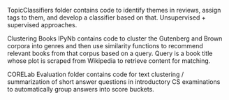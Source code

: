 TopicClassifiers folder contains code to identify themes in reviews, assign tags to them, and develop a classifier based on that. Unsupervised + supervised approaches.

Clustering Books IPyNb contains code to cluster the Gutenberg and Brown corpora into genres and then use similarity functions to recommend relevant books from that corpus based on a query. Query is a book title whose plot is scraped from Wikipedia to retrieve content for matching.

CORELab Evaluation folder contains code for text clustering / summarization of short answer questions in introductory CS examinations to automatically group answers into score buckets.
